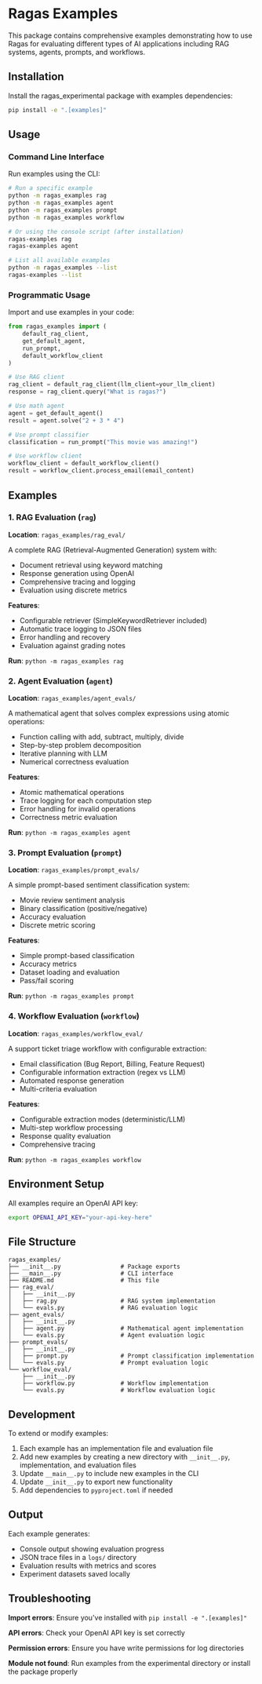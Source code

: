 # Ragas Examples

This package contains comprehensive examples demonstrating how to use Ragas for evaluating different types of AI applications including RAG systems, agents, prompts, and workflows.

## Installation

Install the ragas_experimental package with examples dependencies:

```bash
pip install -e ".[examples]"
```

## Usage

### Command Line Interface

Run examples using the CLI:

```bash
# Run a specific example
python -m ragas_examples rag
python -m ragas_examples agent
python -m ragas_examples prompt  
python -m ragas_examples workflow

# Or using the console script (after installation)
ragas-examples rag
ragas-examples agent

# List all available examples
python -m ragas_examples --list
ragas-examples --list
```

### Programmatic Usage

Import and use examples in your code:

```python
from ragas_examples import (
    default_rag_client,
    get_default_agent,
    run_prompt,
    default_workflow_client
)

# Use RAG client
rag_client = default_rag_client(llm_client=your_llm_client)
response = rag_client.query("What is ragas?")

# Use math agent
agent = get_default_agent()
result = agent.solve("2 + 3 * 4")

# Use prompt classifier
classification = run_prompt("This movie was amazing!")

# Use workflow client
workflow_client = default_workflow_client()
result = workflow_client.process_email(email_content)
```

## Examples

### 1. RAG Evaluation (`rag`)

**Location**: `ragas_examples/rag_eval/`

A complete RAG (Retrieval-Augmented Generation) system with:
- Document retrieval using keyword matching
- Response generation using OpenAI
- Comprehensive tracing and logging
- Evaluation using discrete metrics

**Features**:
- Configurable retriever (SimpleKeywordRetriever included)
- Automatic trace logging to JSON files
- Error handling and recovery
- Evaluation against grading notes

**Run**: `python -m ragas_examples rag`

### 2. Agent Evaluation (`agent`)

**Location**: `ragas_examples/agent_evals/`

A mathematical agent that solves complex expressions using atomic operations:
- Function calling with add, subtract, multiply, divide
- Step-by-step problem decomposition
- Iterative planning with LLM
- Numerical correctness evaluation

**Features**:
- Atomic mathematical operations
- Trace logging for each computation step
- Error handling for invalid operations
- Correctness metric evaluation

**Run**: `python -m ragas_examples agent`

### 3. Prompt Evaluation (`prompt`)

**Location**: `ragas_examples/prompt_evals/`

A simple prompt-based sentiment classification system:
- Movie review sentiment analysis
- Binary classification (positive/negative)
- Accuracy evaluation
- Discrete metric scoring

**Features**:
- Simple prompt-based classification
- Accuracy metrics
- Dataset loading and evaluation
- Pass/fail scoring

**Run**: `python -m ragas_examples prompt`

### 4. Workflow Evaluation (`workflow`)

**Location**: `ragas_examples/workflow_eval/`

A support ticket triage workflow with configurable extraction:
- Email classification (Bug Report, Billing, Feature Request)
- Configurable information extraction (regex vs LLM)
- Automated response generation
- Multi-criteria evaluation

**Features**:
- Configurable extraction modes (deterministic/LLM)
- Multi-step workflow processing
- Response quality evaluation
- Comprehensive tracing

**Run**: `python -m ragas_examples workflow`

## Environment Setup

All examples require an OpenAI API key:

```bash
export OPENAI_API_KEY="your-api-key-here"
```

## File Structure

```
ragas_examples/
├── __init__.py                 # Package exports
├── __main__.py                 # CLI interface
├── README.md                   # This file
├── rag_eval/
│   ├── __init__.py
│   ├── rag.py                  # RAG system implementation
│   └── evals.py                # RAG evaluation logic
├── agent_evals/
│   ├── __init__.py
│   ├── agent.py                # Mathematical agent implementation
│   └── evals.py                # Agent evaluation logic
├── prompt_evals/
│   ├── __init__.py
│   ├── prompt.py               # Prompt classification implementation
│   └── evals.py                # Prompt evaluation logic
└── workflow_eval/
    ├── __init__.py
    ├── workflow.py             # Workflow implementation
    └── evals.py                # Workflow evaluation logic
```

## Development

To extend or modify examples:

1. Each example has an implementation file and evaluation file
2. Add new examples by creating a new directory with `__init__.py`, implementation, and evaluation files
3. Update `__main__.py` to include new examples in the CLI
4. Update `__init__.py` to export new functionality
5. Add dependencies to `pyproject.toml` if needed

## Output

Each example generates:
- Console output showing evaluation progress
- JSON trace files in a `logs/` directory
- Evaluation results with metrics and scores
- Experiment datasets saved locally

## Troubleshooting

**Import errors**: Ensure you've installed with `pip install -e ".[examples]"`

**API errors**: Check your OpenAI API key is set correctly

**Permission errors**: Ensure you have write permissions for log directories

**Module not found**: Run examples from the experimental directory or install the package properly